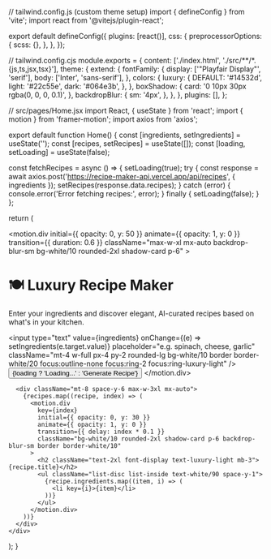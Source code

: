 // tailwind.config.js (custom theme setup)
import { defineConfig } from 'vite';
import react from '@vitejs/plugin-react';

export default defineConfig({
  plugins: [react()],
  css: {
    preprocessorOptions: {
      scss: {},
    },
  },
});

// tailwind.config.cjs
module.exports = {
  content: ['./index.html', './src/**/*.{js,ts,jsx,tsx}'],
  theme: {
    extend: {
      fontFamily: {
        display: ['"Playfair Display"', 'serif'],
        body: ['Inter', 'sans-serif'],
      },
      colors: {
        luxury: {
          DEFAULT: '#14532d',
          light: '#22c55e',
          dark: '#064e3b',
        },
      },
      boxShadow: {
        card: '0 10px 30px rgba(0, 0, 0, 0.1)',
      },
      backdropBlur: {
        sm: '4px',
      },
    },
  },
  plugins: [],
};

// src/pages/Home.jsx
import React, { useState } from 'react';
import { motion } from 'framer-motion';
import axios from 'axios';

export default function Home() {
  const [ingredients, setIngredients] = useState('');
  const [recipes, setRecipes] = useState([]);
  const [loading, setLoading] = useState(false);

  const fetchRecipes = async () => {
    setLoading(true);
    try {
      const response = await axios.post('https://recipe-maker-api.vercel.app/api/recipes', { ingredients });
      setRecipes(response.data.recipes);
    } catch (error) {
      console.error('Error fetching recipes:', error);
    } finally {
      setLoading(false);
    }
  };

  return (
    <div className="min-h-screen bg-luxury-dark text-white font-body p-6">
      <motion.div
        initial={{ opacity: 0, y: 50 }}
        animate={{ opacity: 1, y: 0 }}
        transition={{ duration: 0.6 }}
        className="max-w-xl mx-auto backdrop-blur-sm bg-white/10 rounded-2xl shadow-card p-6"
      >
        <h1 className="text-4xl font-display text-luxury-light mb-4">
          🍽️ Luxury Recipe Maker
        </h1>
        <p className="text-lg">
          Enter your ingredients and discover elegant, AI-curated recipes based on what's in your kitchen.
        </p>
        <input
          type="text"
          value={ingredients}
          onChange={(e) => setIngredients(e.target.value)}
          placeholder="e.g. spinach, cheese, garlic"
          className="mt-4 w-full px-4 py-2 rounded-lg bg-white/10 border border-white/20 focus:outline-none focus:ring-2 focus:ring-luxury-light"
        />
        <button
          onClick={fetchRecipes}
          className="mt-4 w-full bg-luxury-light text-white font-semibold py-2 px-4 rounded-lg hover:bg-luxury dark:shadow-lg"
        >
          {loading ? 'Loading...' : 'Generate Recipe'}
        </button>
      </motion.div>

      <div className="mt-8 space-y-6 max-w-3xl mx-auto">
        {recipes.map((recipe, index) => (
          <motion.div
            key={index}
            initial={{ opacity: 0, y: 30 }}
            animate={{ opacity: 1, y: 0 }}
            transition={{ delay: index * 0.1 }}
            className="bg-white/10 rounded-2xl shadow-card p-6 backdrop-blur-sm border border-white/10"
          >
            <h2 className="text-2xl font-display text-luxury-light mb-3">{recipe.title}</h2>
            <ul className="list-disc list-inside text-white/90 space-y-1">
              {recipe.ingredients.map((item, i) => (
                <li key={i}>{item}</li>
              ))}
            </ul>
          </motion.div>
        ))}
      </div>
    </div>
  );
}
